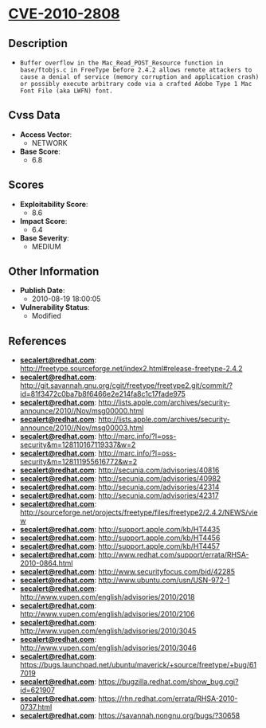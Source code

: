 
# [CVE-2010-2808](https://cve.mitre.org/cgi-bin/cvename.cgi?name=CVE-2010-2808)

## Description

- `Buffer overflow in the Mac_Read_POST_Resource function in base/ftobjs.c in FreeType before 2.4.2 allows remote attackers to cause a denial of service (memory corruption and application crash) or possibly execute arbitrary code via a crafted Adobe Type 1 Mac Font File (aka LWFN) font.`

## Cvss Data

- **Access Vector**:
  - NETWORK
- **Base Score**:
  - 6.8

## Scores

- **Exploitability Score**:
  - 8.6
- **Impact Score**:
  - 6.4
- **Base Severity**:
  - MEDIUM

## Other Information

- **Publish Date**:
  - 2010-08-19 18:00:05
- **Vulnerability Status**:
  - Modified

## References

- **secalert@redhat.com**: http://freetype.sourceforge.net/index2.html#release-freetype-2.4.2
- **secalert@redhat.com**: http://git.savannah.gnu.org/cgit/freetype/freetype2.git/commit/?id=81f3472c0ba7b8f6466e2e214fa8c1c17fade975
- **secalert@redhat.com**: http://lists.apple.com/archives/security-announce/2010//Nov/msg00000.html
- **secalert@redhat.com**: http://lists.apple.com/archives/security-announce/2010//Nov/msg00003.html
- **secalert@redhat.com**: http://marc.info/?l=oss-security&m=128110167119337&w=2
- **secalert@redhat.com**: http://marc.info/?l=oss-security&m=128111955616772&w=2
- **secalert@redhat.com**: http://secunia.com/advisories/40816
- **secalert@redhat.com**: http://secunia.com/advisories/40982
- **secalert@redhat.com**: http://secunia.com/advisories/42314
- **secalert@redhat.com**: http://secunia.com/advisories/42317
- **secalert@redhat.com**: http://sourceforge.net/projects/freetype/files/freetype2/2.4.2/NEWS/view
- **secalert@redhat.com**: http://support.apple.com/kb/HT4435
- **secalert@redhat.com**: http://support.apple.com/kb/HT4456
- **secalert@redhat.com**: http://support.apple.com/kb/HT4457
- **secalert@redhat.com**: http://www.redhat.com/support/errata/RHSA-2010-0864.html
- **secalert@redhat.com**: http://www.securityfocus.com/bid/42285
- **secalert@redhat.com**: http://www.ubuntu.com/usn/USN-972-1
- **secalert@redhat.com**: http://www.vupen.com/english/advisories/2010/2018
- **secalert@redhat.com**: http://www.vupen.com/english/advisories/2010/2106
- **secalert@redhat.com**: http://www.vupen.com/english/advisories/2010/3045
- **secalert@redhat.com**: http://www.vupen.com/english/advisories/2010/3046
- **secalert@redhat.com**: https://bugs.launchpad.net/ubuntu/maverick/+source/freetype/+bug/617019
- **secalert@redhat.com**: https://bugzilla.redhat.com/show_bug.cgi?id=621907
- **secalert@redhat.com**: https://rhn.redhat.com/errata/RHSA-2010-0737.html
- **secalert@redhat.com**: https://savannah.nongnu.org/bugs/?30658
